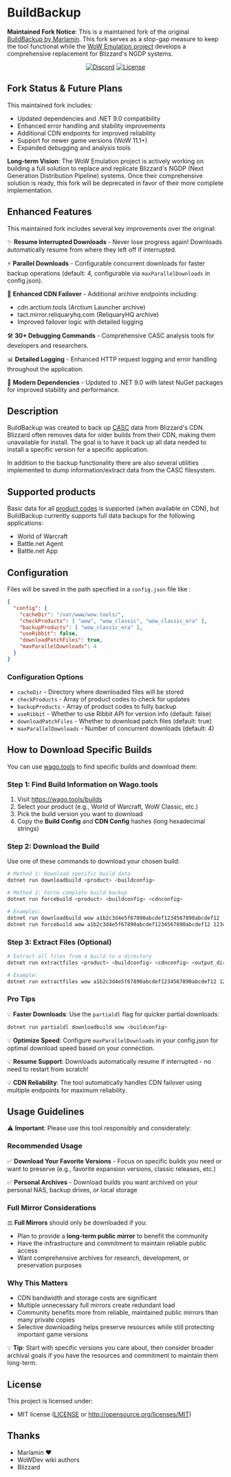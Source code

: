# BuildBackup

**Maintained Fork Notice**: This is a maintained fork of the original
[BuildBackup by Marlamin](https://github.com/Marlamin/BuildBackup). This fork
serves as a stop-gap measure to keep the tool functional while the
[WoW Emulation project](https://github.com/wowemulation-dev) develops a comprehensive
replacement for Blizzard's NGDP systems.

<div align="center">

[![Discord](https://img.shields.io/discord/1394228766414471219?logo=discord&style=flat-square)](https://discord.gg/Q44pPMvGEd)
[![License](https://img.shields.io/badge/license-MIT-blue.svg)](LICENSE)

</div>

## Fork Status & Future Plans

This maintained fork includes:

- Updated dependencies and .NET 9.0 compatibility
- Enhanced error handling and stability improvements
- Additional CDN endpoints for improved reliability
- Support for newer game versions (WoW 11.1+)
- Expanded debugging and analysis tools

**Long-term Vision**: The WoW Emulation project is actively working on building
a full solution to replace and replicate Blizzard's NGDP (Next Generation Distribution
Pipeline) systems. Once their comprehensive solution is ready, this fork will be
deprecated in favor of their more complete implementation.

## Enhanced Features

This maintained fork includes several key improvements over the original:

✨ **Resume Interrupted Downloads** - Never lose progress again! Downloads automatically resume from where they left off if interrupted.

⚡ **Parallel Downloads** - Configurable concurrent downloads for faster backup operations (default: 4, configurable via `maxParallelDownloads` in config.json).

🔄 **Enhanced CDN Failover** - Additional archive endpoints including:
- cdn.arctium.tools (Arctium Launcher archive)
- tact.mirror.reliquaryhq.com (ReliquaryHQ archive)
- Improved failover logic with detailed logging

🛠️ **30+ Debugging Commands** - Comprehensive CASC analysis tools for developers and researchers.

📊 **Detailed Logging** - Enhanced HTTP request logging and error handling throughout the application.

🔧 **Modern Dependencies** - Updated to .NET 9.0 with latest NuGet packages for improved stability and performance.

## Description

BuildBackup was created to back up [CASC](https://wowdev.wiki/CASC) data from
Blizzard's CDN. Blizzard often removes data for older builds from their CDN, making
them unavailable for install. The goal is to have it back up all data needed to
install a specific version for a specific application.

In addition to the backup functionality there are also several utilities implemented
to dump information/extract data from the CASC filesystem.

## Supported products

Basic data for all [product codes](https://wowdev.wiki/CASC#NGDP_Program_Codes)
is supported (when available on CDN), but BuildBackup currently supports full
data backups for the following applications:

- World of Warcraft
- Battle.net Agent
- Battle.net App

## Configuration

Files will be saved in the path specified in a ```config.json``` file like :

```json
{
  "config": {
    "cacheDir": "/var/www/wow.tools/",
    "checkProducts": [ "wow", "wow_classic", "wow_classic_era" ],
    "backupProducts": [ "wow_classic_era" ],
    "useRibbit": false,
    "downloadPatchFiles": true,
    "maxParallelDownloads": 4
  }
}
```

### Configuration Options

- `cacheDir` - Directory where downloaded files will be stored
- `checkProducts` - Array of product codes to check for updates
- `backupProducts` - Array of product codes to fully backup
- `useRibbit` - Whether to use Ribbit API for version info (default: false)
- `downloadPatchFiles` - Whether to download patch files (default: true)
- `maxParallelDownloads` - Number of concurrent downloads (default: 4)

## How to Download Specific Builds

You can use [wago.tools](https://wago.tools) to find specific builds and download them:

### Step 1: Find Build Information on Wago.tools

1. Visit https://wago.tools/builds
2. Select your product (e.g., World of Warcraft, WoW Classic, etc.)
3. Pick the build version you want to download
4. Copy the **Build Config** and **CDN Config** hashes (long hexadecimal strings)

### Step 2: Download the Build

Use one of these commands to download your chosen build:

```bash
# Method 1: Download specific build data
dotnet run downloadbuild <product> <buildconfig>

# Method 2: Force complete build backup  
dotnet run forcebuild <product> <buildconfig> <cdnconfig>

# Examples:
dotnet run downloadbuild wow a1b2c3d4e5f67890abcdef1234567890abcdef12
dotnet run forcebuild wow a1b2c3d4e5f67890abcdef1234567890abcdef12 1234567890abcdef1234567890abcdef12345678
```

### Step 3: Extract Files (Optional)

```bash
# Extract all files from a build to a directory
dotnet run extractfiles <product> <buildconfig> <cdnconfig> <output_directory>

# Example:
dotnet run extractfiles wow a1b2c3d4e5f67890abcdef1234567890abcdef12 1234567890abcdef1234567890abcdef12345678 ./extracted_files
```

### Pro Tips

💡 **Faster Downloads**: Use the `partialdl` flag for quicker partial downloads:
```bash
dotnet run partialdl downloadbuild wow <buildconfig>
```

💡 **Optimize Speed**: Configure `maxParallelDownloads` in your config.json for optimal download speed based on your connection.

💡 **Resume Support**: Downloads automatically resume if interrupted - no need to restart from scratch!

💡 **CDN Reliability**: The tool automatically handles CDN failover using multiple endpoints for maximum reliability.

## Usage Guidelines

⚠️ **Important**: Please use this tool responsibly and considerately:

### Recommended Usage
✅ **Download Your Favorite Versions** - Focus on specific builds you need or want to preserve (e.g., favorite expansion versions, classic releases, etc.)

✅ **Personal Archives** - Download builds you want archived on your personal NAS, backup drives, or local storage

### Full Mirror Considerations
⚖️ **Full Mirrors** should only be downloaded if you:
- Plan to provide a **long-term public mirror** to benefit the community
- Have the infrastructure and commitment to maintain reliable public access
- Want comprehensive archives for research, development, or preservation purposes

### Why This Matters
- CDN bandwidth and storage costs are significant
- Multiple unnecessary full mirrors create redundant load
- Community benefits more from reliable, maintained public mirrors than many private copies
- Selective downloading helps preserve resources while still protecting important game versions

💡 **Tip**: Start with specific versions you care about, then consider broader archival goals if you have the resources and commitment to maintain them long-term.

## License

This project is licensed under:

- MIT license ([LICENSE](LICENSE) or <http://opensource.org/licenses/MIT>)

## Thanks

- Marlamin ❤️
- WoWDev wiki authors
- Blizzard
